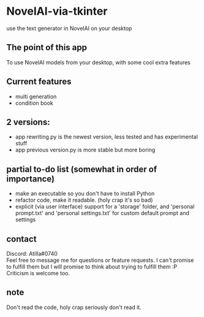 # NovelAI-via-tkinter
 use the text generator in NovelAI on your desktop

## The point of this app
 To use NovelAI models from your desktop, with some cool extra features

## Current features
- multi generation
- condition book

## 2 versions:
- app rewriting.py is the newest version, less tested and has experimental stuff
- app previous version.py is more stable but more boring

## partial to-do list (somewhat in order of importance)
- make an executable so you don't have to install Python
- refactor code, make it readable. (holy crap it's so bad)
- explicit (via user interface) support for a 'storage' folder, and 'personal prompt.txt' and 'personal settings.txt' for custom default prompt and settings

## contact
Discord: Atilla#0740  
Feel free to message me for questions or feature requests. I can't promise to fulfill them but I will promise to think about trying to fulfill them :P  
Criticism is welcome too.

## note
Don't read the code, holy crap seriously don't read it.